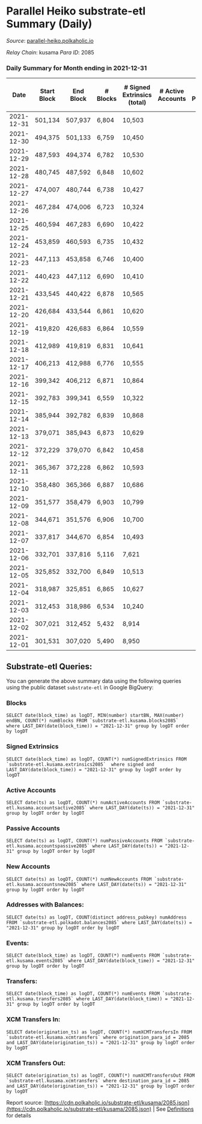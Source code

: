 # Parallel Heiko substrate-etl Summary (Daily)

_Source_: [parallel-heiko.polkaholic.io](https://parallel-heiko.polkaholic.io)

*Relay Chain*: kusama
*Para ID*: 2085



### Daily Summary for Month ending in 2021-12-31


| Date | Start Block | End Block | # Blocks | # Signed Extrinsics (total) | # Active Accounts | # Passive | # New | # Addresses with Balances | # Events | # Transfers | # XCM Transfers In | # XCM Transfers Out | Issues | 
| ---- | ----------- | --------- | -------- | --------------------------- | ----------------- | --------- | ----- | ------------------------- | -------- | ----------- | ------------------ | ------------------- | ------ |
| 2021-12-31 | 501,134 | 507,937 | 6,804 | 10,503 |  |  |  | 10,773 | 56,566 | 907 ($0.001) |   |   |  |
| 2021-12-30 | 494,375 | 501,133 | 6,759 | 10,450 |  |  |  | 10,773 | 57,122 | 1,715 ($0.003) |   |   |  |
| 2021-12-29 | 487,593 | 494,374 | 6,782 | 10,530 |  |  |  | 10,770 | 57,273 | 1,519 ($17.74) | 1 ($12.55) |   |  |
| 2021-12-28 | 480,745 | 487,592 | 6,848 | 10,602 |  |  |  | 10,770 | 57,503 | 1,324 ($0.003) | 2 ($616.95) |   |  |
| 2021-12-27 | 474,007 | 480,744 | 6,738 | 10,427 |  |  |  | 10,768 | 57,239 | 1,935 ($1.17) | 1 ($3.19) |   |  |
| 2021-12-26 | 467,284 | 474,006 | 6,723 | 10,324 |  |  |  | 10,758 | 56,120 | 1,316 ($3.66) |   |   |  |
| 2021-12-25 | 460,594 | 467,283 | 6,690 | 10,422 |  |  |  | 10,757 | 56,193 | 1,071 ($138.11) |   | 1 ($58.39) |  |
| 2021-12-24 | 453,859 | 460,593 | 6,735 | 10,432 |  |  |  | 10,755 | 56,577 | 1,327 ($92.25) |   |   |  |
| 2021-12-23 | 447,113 | 453,858 | 6,746 | 10,400 |  |  |  | 10,754 | 56,549 | 1,381 ($0.002) | 2 ($1,509.42) |   |  |
| 2021-12-22 | 440,423 | 447,112 | 6,690 | 10,410 |  |  |  | 10,752 | 56,926 | 1,818 ($93.35) |   |   |  |
| 2021-12-21 | 433,545 | 440,422 | 6,878 | 10,565 |  |  |  | 10,747 | 58,094 | 1,978 ($494.70) |   |   |  |
| 2021-12-20 | 426,684 | 433,544 | 6,861 | 10,620 |  |  |  | 10,739 | 58,220 | 1,908 ($69.70) | 3 ($210.75) | 1 ($2,175.30) |  |
| 2021-12-19 | 419,820 | 426,683 | 6,864 | 10,559 |  |  |  | 10,737 | 57,826 | 1,774 ($598.56) | 1 ($29.67) |   |  |
| 2021-12-18 | 412,989 | 419,819 | 6,831 | 10,641 |  |  |  | 10,737 | 59,363 | 2,940 ($65.24) | 3 ($336.97) | 1 ($484.99) |  |
| 2021-12-17 | 406,213 | 412,988 | 6,776 | 10,555 |  |  |  | 10,730 | 51,640 | 2,403 ($753.91) |   |   |  |
| 2021-12-16 | 399,342 | 406,212 | 6,871 | 10,864 |  |  |  | 10,729 | 39,618 | 3,776 ($28.33) | 4 ($474.28) | 1 ($258.01) |  |
| 2021-12-15 | 392,783 | 399,341 | 6,559 | 10,322 |  |  |  | 10,727 | 69,423 | 13,953 ($31,584.31) |   |   |  |
| 2021-12-14 | 385,944 | 392,782 | 6,839 | 10,868 |  |  |  | 10,727 | 43,232 | 4,329 ($331,273.62) | 1 ($534.19) |   |  |
| 2021-12-13 | 379,071 | 385,943 | 6,873 | 10,629 |  |  |  | 10,727 | 36,543 | 1,448 ($421.01) | 1 ($140.35) |   |  |
| 2021-12-12 | 372,229 | 379,070 | 6,842 | 10,458 |  |  |  | 10,727 | 36,045 | 1,376 ($117.73) |   |   |  |
| 2021-12-11 | 365,367 | 372,228 | 6,862 | 10,593 |  |  |  | 10,727 | 36,987 | 1,949 ($2,919.17) | 4 ($2,191.09) | 1 ($1,430.07) |  |
| 2021-12-10 | 358,480 | 365,366 | 6,887 | 10,686 |  |  |  | 10,724 | 35,613 | 369 ($34.79) | 1 ($34.79) |   |  |
| 2021-12-09 | 351,577 | 358,479 | 6,903 | 10,799 |  |  |  | 10,723 | 35,798 | 2 ($144,969.59) |   | 1 ($328.37) |  |
| 2021-12-08 | 344,671 | 351,576 | 6,906 | 10,700 |  |  |  | 10,723 | 36,057 | 243 ($1,737.37) |   |   |  |
| 2021-12-07 | 337,817 | 344,670 | 6,854 | 10,493 |  |  |  | 10,723 | 34,802 | 5 ($435,327.93) | 1 ($127.84) |   |  |
| 2021-12-06 | 332,701 | 337,816 | 5,116 | 7,621 |  |  |  | 10,722 | 25,488 | 1 ($132.08) |   |   |  |
| 2021-12-05 | 325,852 | 332,700 | 6,849 | 10,513 |  |  |  | 10,722 | 34,743 |   | 1 ($54.78) | 1 ($374.49) |  |
| 2021-12-04 | 318,987 | 325,851 | 6,865 | 10,627 |  |  |  | 10,721 | 34,998 |   | 1 ($90.29) |   |  |
| 2021-12-03 | 312,453 | 318,986 | 6,534 | 10,240 |  |  |  | 10,720 | 33,560 |   |   |   |  |
| 2021-12-02 | 307,021 | 312,452 | 5,432 | 8,914 |  |  |  | 10,720 | 28,753 | 7 ($1,753.54) | 5 ($1,216.37) | 3 ($2,698.70) |  |
| 2021-12-01 | 301,531 | 307,020 | 5,490 | 8,950 |  |  |  | 10,719 | 28,896 |   | 1 ($271.71) |   |  |

## Substrate-etl Queries:
You can generate the above summary data using the following queries using the public dataset `substrate-etl` in Google BigQuery:


### Blocks
```
SELECT date(block_time) as logDT, MIN(number) startBN, MAX(number) endBN, COUNT(*) numBlocks FROM `substrate-etl.kusama.blocks2085`  where LAST_DAY(date(block_time)) = "2021-12-31" group by logDT order by logDT
```


### Signed Extrinsics
```
SELECT date(block_time) as logDT, COUNT(*) numSignedExtrinsics FROM `substrate-etl.kusama.extrinsics2085`  where signed and LAST_DAY(date(block_time)) = "2021-12-31" group by logDT order by logDT
```


### Active Accounts
```
SELECT date(ts) as logDT, COUNT(*) numActiveAccounts FROM `substrate-etl.kusama.accountsactive2085` where LAST_DAY(date(ts)) = "2021-12-31" group by logDT order by logDT
```


### Passive Accounts
```
SELECT date(ts) as logDT, COUNT(*) numPassiveAccounts FROM `substrate-etl.kusama.accountspassive2085` where LAST_DAY(date(ts)) = "2021-12-31" group by logDT order by logDT
```


### New Accounts
```
SELECT date(ts) as logDT, COUNT(*) numNewAccounts FROM `substrate-etl.kusama.accountsnew2085` where LAST_DAY(date(ts)) = "2021-12-31" group by logDT order by logDT
```


### Addresses with Balances:
```
SELECT date(ts) as logDT, COUNT(distinct address_pubkey) numAddress FROM `substrate-etl.polkadot.balances2085` where LAST_DAY(date(ts)) = "2021-12-31" group by logDT order by logDT
```


### Events:
```
SELECT date(block_time) as logDT, COUNT(*) numEvents FROM `substrate-etl.kusama.events2085` where LAST_DAY(date(block_time)) = "2021-12-31" group by logDT order by logDT
```


### Transfers:
```
SELECT date(block_time) as logDT, COUNT(*) numEvents FROM `substrate-etl.kusama.transfers2085` where LAST_DAY(date(block_time)) = "2021-12-31" group by logDT order by logDT
```


### XCM Transfers In:
```
SELECT date(origination_ts) as logDT, COUNT(*) numXCMTransfersIn FROM `substrate-etl.kusama.xcmtransfers` where origination_para_id = 2085 and LAST_DAY(date(origination_ts)) = "2021-12-31" group by logDT order by logDT
```


### XCM Transfers Out:
```
SELECT date(origination_ts) as logDT, COUNT(*) numXCMTransfersOut FROM `substrate-etl.kusama.xcmtransfers` where destination_para_id = 2085 and LAST_DAY(date(origination_ts)) = "2021-12-31" group by logDT order by logDT
```



Report source: [https://cdn.polkaholic.io/substrate-etl/kusama/2085.json](https://cdn.polkaholic.io/substrate-etl/kusama/2085.json) | See [Definitions](/DEFINITIONS.md) for details
